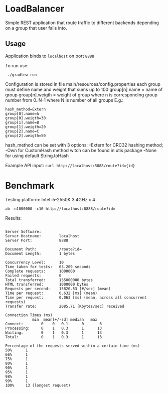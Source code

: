 # LoadBalancer
Simple REST application that route traffic to different backends depending on a group that user falls into.

## Usage
Application binds to ``localhost`` on port ``8888``

To run use:

	 ./gradlew run

 
Configuration is stored in file main/resources/config.properties 
each group must define name and weight that sums up to 100
group[n].name = name of group
group[n].weigth = weight of group
where n is corresponding group number from 0..N-1 where N is number of all groups
E.g.:

  ```
hash_method=Extern
group[0].name=A
group[0].weigth=30
group[1].name=B
group[1].weigth=20
group[2].name=C
group[2].weigth=50

  ```
  hash_method can be set with 3 options:
  -Extern for CRC32 hashing method;
  -Own for CustomHash method witch can be found in utis package
  -None for using default String.toHash
  
  Example API input:
  ``` curl http://localhost:8888/route?id={id} ```

# Benchmark

Testing platform: Intel i5-2550K 3.4GHz x 4


 ``ab -n1000000 -c10 http://localhost:8888/route?id= ``
 
 Results:


  ```
 
Server Software:        
Server Hostname:        localhost
Server Port:            8888

Document Path:          /route?id=
Document Length:        1 bytes

Concurrency Level:      10
Time taken for tests:   63.209 seconds
Complete requests:      1000000
Failed requests:        0
Total transferred:      135000000 bytes
HTML transferred:       1000000 bytes
Requests per second:    15820.53 [#/sec] (mean)
Time per request:       0.632 [ms] (mean)
Time per request:       0.063 [ms] (mean, across all concurrent requests)
Transfer rate:          2085.71 [Kbytes/sec] received

Connection Times (ms)
              min  mean[+/-sd] median   max
Connect:        0    0   0.1      0       6
Processing:     0    1   0.3      1      13
Waiting:        0    1   0.3      1      13
Total:          0    1   0.3      1      13

Percentage of the requests served within a certain time (ms)
  50%      1
  66%      1
  75%      1
  80%      1
  90%      1
  95%      1
  98%      1
  99%      1
 100%     13 (longest request)

  ```


	 

